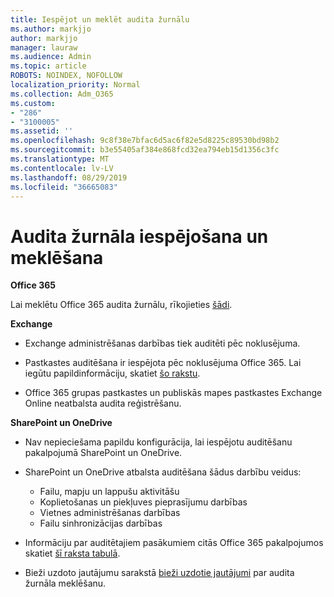 ```yaml
---
title: Iespējot un meklēt audita žurnālu
ms.author: markjjo
author: markjjo
manager: lauraw
ms.audience: Admin
ms.topic: article
ROBOTS: NOINDEX, NOFOLLOW
localization_priority: Normal
ms.collection: Adm_O365
ms.custom:
- "286"
- "3100005"
ms.assetid: ''
ms.openlocfilehash: 9c8f38e7bfac6d5ac6f82e5d8225c89530bd98b2
ms.sourcegitcommit: b3e55405af384e868fcd32ea794eb15d1356c3fc
ms.translationtype: MT
ms.contentlocale: lv-LV
ms.lasthandoff: 08/29/2019
ms.locfileid: "36665083"
---
```

# <a name="enable-and-search-the-audit-log"></a>Audita žurnāla iespējošana un meklēšana

**Office 365**

Lai meklētu Office 365 audita žurnālu, rīkojieties [šādi](https://docs.microsoft.com/office365/securitycompliance/search-the-audit-log-in-security-and-compliance#search-the-audit-log).

**Exchange**

- Exchange administrēšanas darbības tiek auditēti pēc noklusējuma.

- Pastkastes auditēšana ir iespējota pēc noklusējuma Office 365. Lai iegūtu papildinformāciju, skatiet [šo rakstu](https://docs.microsoft.com/office365/securitycompliance/enable-mailbox-auditing).

- Office 365 grupas pastkastes un publiskās mapes pastkastes Exchange Online neatbalsta audita reģistrēšanu.

**SharePoint un OneDrive**

- Nav nepieciešama papildu konfigurācija, lai iespējotu auditēšanu pakalpojumā SharePoint un OneDrive.

- SharePoint un OneDrive atbalsta auditēšana šādus darbību veidus:

    - Failu, mapju un lappušu aktivitāšu
    - Koplietošanas un piekļuves pieprasījumu darbības
    - Vietnes administrēšanas darbības
    - Failu sinhronizācijas darbības

- Informāciju par auditētajiem pasākumiem citās Office 365 pakalpojumos skatiet [šī raksta tabulā](https://docs.microsoft.com/office365/securitycompliance/search-the-audit-log-in-security-and-compliance#audited-activities).

- Bieži uzdoto jautājumu sarakstā [bieži uzdotie jautājumi](https://docs.microsoft.com/office365/securitycompliance/search-the-audit-log-in-security-and-compliance#frequently-asked-questions) par audita žurnāla meklēšanu.